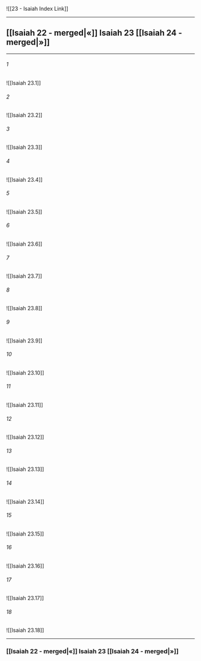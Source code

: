 ![[23 - Isaiah Index Link]]

---
##  [[Isaiah 22 - merged|«]] Isaiah 23 [[Isaiah 24 - merged|»]]

---

###### 1
![[Isaiah 23.1]] 

###### 2
![[Isaiah 23.2]] 

###### 3
![[Isaiah 23.3]] 

###### 4
![[Isaiah 23.4]]

###### 5 
![[Isaiah 23.5]] 

###### 6
![[Isaiah 23.6]] 

###### 7
![[Isaiah 23.7]] 

###### 8
![[Isaiah 23.8]] 

###### 9
![[Isaiah 23.9]] 

###### 10
![[Isaiah 23.10]] 

###### 11
![[Isaiah 23.11]] 

###### 12
![[Isaiah 23.12]]

###### 13
![[Isaiah 23.13]] 

###### 14
![[Isaiah 23.14]] 

###### 15
![[Isaiah 23.15]]

###### 16
![[Isaiah 23.16]] 

###### 17
![[Isaiah 23.17]]

###### 18
![[Isaiah 23.18]] 


---
###  [[Isaiah 22 - merged|«]] Isaiah 23 [[Isaiah 24 - merged|»]]